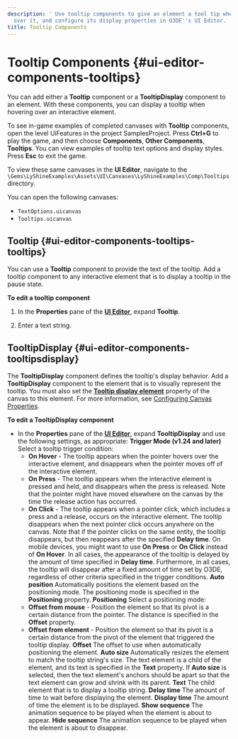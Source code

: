 ```yaml
---
description: ' Use tooltip components to give an element a tool tip when hovering
  over it, and configure its display properties in O3DE''s UI Editor. '
title: Tooltip Components
---
```

# Tooltip Components {#ui-editor-components-tooltips}

You can add either a **Tooltip** component or a **TooltipDisplay** component to an element\. With these components, you can display a tooltip when hovering over an interactive element\.

To see in\-game examples of completed canvases with **Tooltip** components, open the level UiFeatures in the project SamplesProject\. Press **Ctrl\+G** to play the game, and then choose **Components**, **Other Components**, **Tooltips**\. You can view examples of tooltip text options and display styles\. Press **Esc** to exit the game\.

To view these same canvases in the **UI Editor**, navigate to the `\Gems\LyShineExamples\Assets\UI\Canvases\LyShineExamples\Comp\Tooltips` directory\.

You can open the following canvases:
+ `TextOptions.uicanvas`
+ `Tooltips.uicanvas`

## Tooltip {#ui-editor-components-tooltips-tooltips}

You can use a **Tooltip** component to provide the text of the tooltip\. Add a tooltip component to any interactive element that is to display a tooltip in the pause state\.

**To edit a tooltip component**

1. In the **Properties** pane of the [**UI Editor**](/docs/user-guide/features/interactivity/user-interface/editor/using.md), expand **Tooltip**\.

1. Enter a text string\.

## TooltipDisplay {#ui-editor-components-tooltipsdisplay}

The **TooltipDisplay** component defines the tooltip's display behavior\. Add a **TooltipDisplay** component to the element that is to visually represent the tooltip\. You must also set the [**Tooltip display element**](/docs/userguide/ui/editor/canvas-properties#editor-properties-tooltips) property of the canvas to this element\. For more information, see [Configuring Canvas Properties](/docs/user-guide/features/interactivity/user-interface/editor/canvas-properties.md)\.

**To edit a TooltipDisplay component**
+ In the **Properties** pane of the [**UI Editor**](/docs/user-guide/features/interactivity/user-interface/editor/using.md), expand **TooltipDisplay** and use the following settings, as appropriate:
**Trigger Mode \(v1\.24 and later\)**
Select a tooltip trigger condition:
  + **On Hover** - The tooltip appears when the pointer hovers over the interactive element, and disappears when the pointer moves off of the interactive element\.
  + **On Press** - The tooltip appears when the interactive element is pressed and held, and disappears when the press is released\. Note that the pointer might have moved elsewhere on the canvas by the time the release action has occurred\.
  + **On Click** - The tooltip appears when a pointer click, which includes a press and a release, occurs on the interactive element\. The tooltip disappears when the next pointer click occurs anywhere on the canvas\. Note that if the pointer clicks on the same entity, the tooltip disappears, but then reappears after the specified **Delay time**\.
On mobile devices, you might want to use **On Press** or **On Click** instead of **On Hover**\.
In all cases, the appearance of the tooltip is delayed by the amount of time specified in **Delay time**\. Furthermore, in all cases, the tooltip will disappear after a fixed amount of time set by O3DE, regardless of other criteria specified in the trigger conditions\.
**Auto position**
Automatically positions the element based on the positioning mode\. The positioning mode is specified in the **Positioning** property\.
**Positioning**
Select a positioning mode:
  + **Offset from mouse** - Position the element so that its pivot is a certain distance from the pointer\. The distance is specified in the **Offset** property\.
  + **Offset from element** - Position the element so that its pivot is a certain distance from the pivot of the element that triggered the tooltip display\.
**Offset**
The offset to use when automatically positioning the element\.
**Auto size**
Automatically resizes the element to match the tooltip string's size\. The text element is a child of the element, and its text is specified in the **Text** property\. If **Auto size** is selected, then the text element's anchors should be apart so that the text element can grow and shrink with its parent\.
**Text**
The child element that is to display a tooltip string\.
**Delay time**
The amount of time to wait before displaying the element\.
**Display time**
The amount of time the element is to be displayed\.
**Show sequence**
The animation sequence to be played when the element is about to appear\.
**Hide sequence**
The animation sequence to be played when the element is about to disappear\.